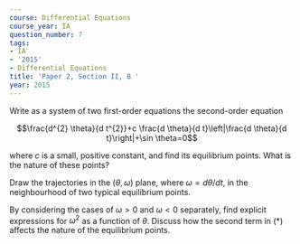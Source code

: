 ```yaml
---
course: Differential Equations
course_year: IA
question_number: 7
tags:
- IA
- '2015'
- Differential Equations
title: 'Paper 2, Section II, B '
year: 2015
---
```




Write as a system of two first-order equations the second-order equation

$$\frac{d^{2} \theta}{d t^{2}}+c \frac{d \theta}{d t}\left|\frac{d \theta}{d t}\right|+\sin \theta=0$$

where $c$ is a small, positive constant, and find its equilibrium points. What is the nature of these points?

Draw the trajectories in the $(\theta, \omega)$ plane, where $\omega=d \theta / d t$, in the neighbourhood of two typical equilibrium points.

By considering the cases of $\omega>0$ and $\omega<0$ separately, find explicit expressions for $\omega^{2}$ as a function of $\theta$. Discuss how the second term in $(*)$ affects the nature of the equilibrium points.